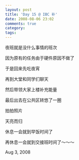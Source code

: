 ```yaml
---
layout: post
title: 'Day 15 @ IBC 补'
date: 2008-08-06 23:02
comments: true
category: 
tags:
---
```

    

夜班就是没什么事情的班次

因为原有的任务由于硬件原因不做了

于是回来先吃夜宵

再到大堂和同学们聊天

然后带领大家上楼补充能量

最后出去在公共区转悠了一圈

拍拍照片

天亮而归

休息一会就到早饭时间了

再休息一会就到交接班时间了～～～

Aug 3, 2008
